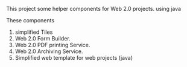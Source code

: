 This project some helper components for Web 2.0 projects.
using java

These components
  1. simplified Tiles
  1. Web 2.0 Form Builder.
  1. Web 2.0 PDF printing Service.
  1. Web 2.0 Archiving Service.
  1. Simplified web template for web projects (java)